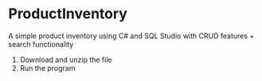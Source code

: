 # ProductInventory
A simple product inventory using C# and SQL Studio with CRUD features + search functionality

1. Download and unzip the file
2. Run the program
